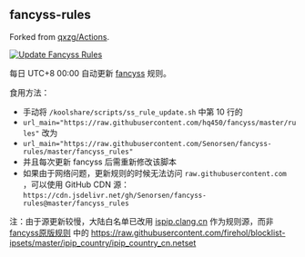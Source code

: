 ## fancyss-rules
Forked from [qxzg/Actions](https://github.com/qxzg/Actions).

[![Update Fancyss Rules](https://github.com/Senorsen/fancyss-rules/workflows/Update%20Fancyss%20Rules/badge.svg)](https://github.com/Senorsen/fancyss-rules/actions?query=workflow%3A%22Update+Fancyss+Rules%22)

每日 UTC+8 00:00 自动更新 [fancyss](https://github.com/hq450/fancyss) 规则。

食用方法：
- 手动将 `/koolshare/scripts/ss_rule_update.sh` 中第 10 行的  
- `url_main="https://raw.githubusercontent.com/hq450/fancyss/master/rules"` 改为  
- `url_main="https://raw.githubusercontent.com/Senorsen/fancyss-rules/master/fancyss_rules"`  
- 并且每次更新 fancyss 后需重新修改该脚本
- 如果由于网络问题，更新规则的时候无法访问 `raw.githubusercontent.com` ，可以使用 GitHub CDN 源：`https://cdn.jsdelivr.net/gh/Senorsen/fancyss-rules@master/fancyss_rules`

注：由于源更新较慢，大陆白名单已改用 [ispip.clang.cn](https://ispip.clang.cn/all_cn.txt) 作为规则源，而非 [fancyss原版规则](https://github.com/hq450/fancyss/tree/master/rules) 中的 https://raw.githubusercontent.com/firehol/blocklist-ipsets/master/ipip_country/ipip_country_cn.netset
